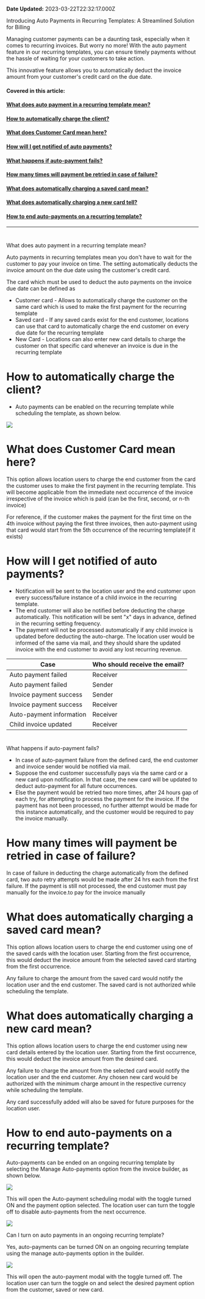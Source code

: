 **Date Updated:** 2023-03-22T22:32:17.000Z

Introducing Auto Payments in Recurring Templates: A Streamlined Solution for Billing

  
Managing customer payments can be a daunting task, especially when it comes to recurring invoices. But worry no more! With the auto payment feature in our recurring templates, you can ensure timely payments without the hassle of waiting for your customers to take action.

  
This innovative feature allows you to automatically deduct the invoice amount from your customer's credit card on the due date. 
  
  
#### **Covered in this article:**

####   

#### [**What does auto payment in a recurring template mean?**](#What-does-auto-payment-in-a-recurring-template-mean?)

#### **[How to automatically charge the client?](#How-to-automatically-charge-the-client?)**

#### **[What does Customer Card mean here?](#What-does-Customer-Card-mean-here?)**

#### **[How will I get notified of auto payments?](#How-will-I-get-notified-of-auto-payments?)**

#### **[What happens if auto-payment fails?](#What-happens-if-auto-payment-fails?)**

#### **[How many times will payment be retried in case of failure?](#How-many-times-will-payment-be-retried-in-case-of-failure?)**

#### **[What does automatically charging a saved card mean?](#What-does-automatically-charging-a-saved-card-mean?)**

#### **[What does automatically charging a new card tell?](#What-does-automatically-charging-a-new-card-mean?)**

#### [**How to end auto-payments on a recurring template?**](#How-to-end-auto-payments-on-a-recurring-template?)

---

#   
What does auto payment in a recurring template mean?

Auto payments in recurring templates mean you don't have to wait for the customer to pay your invoice on time. The setting automatically deducts the invoice amount on the due date using the customer's credit card.

  
The card which must be used to deduct the auto payments on the invoice due date can be defined as

* Customer card \- Allows to automatically charge the customer on the same card which is used to make the first payment for the recurring template
* Saved card \- If any saved cards exist for the end customer, locations can use that card to automatically charge the end customer on every due date for the recurring template
* New Card \- Locations can also enter new card details to charge the customer on that specific card whenever an invoice is due in the recurring template

  
# How to automatically charge the client?

* Auto payments can be enabled on the recurring template while scheduling the template, as shown below.  
    
![](https://s3.amazonaws.com/cdn.freshdesk.com/data/helpdesk/attachments/production/48242859063/original/ITni0cQc1eUZ7DTw2wRWO4Yaa7guwqmH3g.png?1659534278)

# What does Customer Card mean here?

  
This option allows location users to charge the end customer from the card the customer uses to make the first payment in the recurring template. This will become applicable from the immediate next occurrence of the invoice irrespective of the invoice which is paid (can be the first, second, or n-th invoice)

  
For reference, if the customer makes the payment for the first time on the 4th invoice without paying the first three invoices, then auto-payment using that card would start from the 5th occurrence of the recurring template(if it exists)  
  
# How will I get notified of auto payments?

  
* Notification will be sent to the location user and the end customer upon every success/failure instance of a child invoice in the recurring template.
* The end customer will also be notified before deducting the charge automatically. This notification will be sent "x" days in advance, defined in the recurring setting frequency.
* The payment will not be processed automatically if any child invoice is updated before deducting the auto-charge. The location user would be informed of the same via mail, and they should share the updated invoice with the end customer to avoid any lost recurring revenue.

| Case                     | Who should receive the email? |
| ------------------------ | ----------------------------- |
| Auto payment failed      | Receiver                      |
| Auto payment failed      | Sender                        |
| Invoice payment success  | Sender                        |
| Invoice payment success  | Receiver                      |
| Auto-payment information | Receiver                      |
| Child invoice updated    | Receiver                      |

#   
What happens if auto-payment fails?

* In case of auto-payment failure from the defined card, the end customer and invoice sender would be notified via mail.
* Suppose the end customer successfully pays via the same card or a new card upon notification. In that case, the new card will be updated to deduct auto-payment for all future occurrences.
* Else the payment would be retried two more times, after 24 hours gap of each try, for attempting to process the payment for the invoice. If the payment has not been processed, no further attempt would be made for this instance automatically, and the customer would be required to pay the invoice manually.

# How many times will payment be retried in case of failure?

In case of failure in deducting the charge automatically from the defined card, two auto retry attempts would be made after 24 hrs each from the first failure. If the payment is still not processed, the end customer must pay manually for the invoice.to pay for the invoice manually

# What does automatically charging a saved card mean?

This option allows location users to charge the end customer using one of the saved cards with the location user. Starting from the first occurrence, this would deduct the invoice amount from the selected saved card starting from the first occurrence.

Any failure to charge the amount from the saved card would notify the location user and the end customer. The saved card is not authorized while scheduling the template.

# What does automatically charging a new card mean?

This option allows location users to charge the end customer using new card details entered by the location user. Starting from the first occurrence, this would deduct the invoice amount from the desired card.

Any failure to charge the amount from the selected card would notify the location user and the end customer. Any chosen new card would be authorized with the minimum charge amount in the respective currency while scheduling the template.

Any card successfully added will also be saved for future purposes for the location user.

# How to end auto-payments on a recurring template?

Auto-payments can be ended on an ongoing recurring template by selecting the Manage Auto-payments option from the invoice builder, as shown below.

![](https://s3.amazonaws.com/cdn.freshdesk.com/data/helpdesk/attachments/production/48242640177/original/Ofz7DZ8pfpvGRMTZWek3tfVv1UJzoSu9qA.png?1659457401)  
  
This will open the Auto-payment scheduling modal with the toggle turned ON and the payment option selected. The location user can turn the toggle off to disable auto-payments from the next occurrence.

  
![](https://s3.amazonaws.com/cdn.freshdesk.com/data/helpdesk/attachments/production/48245831218/original/1D6-aru93aKFHnuedU4CVieJX5PT17utCA.png?1660737284)

  
Can I turn on auto payments in an ongoing recurring template?

Yes, auto-payments can be turned ON on an ongoing recurring template using the manage auto-payments option in the builder.

![](https://s3.amazonaws.com/cdn.freshdesk.com/data/helpdesk/attachments/production/48242640181/original/ZHrH2tOucpRTfouEBosgRkSJRrGgALK_tA.png?1659457401)

  
This will open the auto-payment modal with the toggle turned off. The location user can turn the toggle on and select the desired payment option from the customer, saved or new card.
